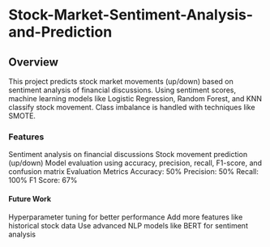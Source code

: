 # Stock-Market-Sentiment-Analysis-and-Prediction
## Overview
This project predicts stock market movements (up/down) based on sentiment analysis of financial discussions. Using sentiment scores, machine learning models like Logistic Regression, Random Forest, and KNN classify stock movement. Class imbalance is handled with techniques like SMOTE.

### Features
Sentiment analysis on financial discussions
Stock movement prediction (up/down)
Model evaluation using accuracy, precision, recall, F1-score, and confusion matrix
Evaluation Metrics
Accuracy: 50%
Precision: 50%
Recall: 100%
F1 Score: 67%
#### Future Work
Hyperparameter tuning for better performance
Add more features like historical stock data
Use advanced NLP models like BERT for sentiment analysis
